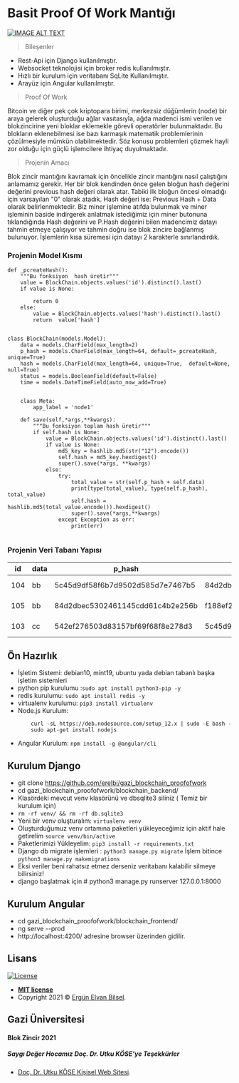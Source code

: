 # Basit Proof Of Work Mantığı

[![IMAGE ALT TEXT](http://img.youtube.com/vi/cfhg5xp0Qqc/0.jpg)](https://www.youtube.com/watch?v=cfhg5xp0Qqc "Block Chain Project")




> Bileşenler

* Rest-Api için Django kullanılmıştır.
* Websocket teknolojisi için broker redis kullanılmıştır.
* Hızlı bir kurulum için veritabanı SqLite Kullanılmıştır.
* Arayüz için Angular kullanılmıştır.

> Proof Of Work

Bitcoin ve diğer pek çok kriptopara birimi, merkezsiz düğümlerin (node) bir araya gelerek oluşturduğu ağlar vasıtasıyla,
ağda madenci ismi verilen ve blokzincirine yeni bloklar eklemekle görevli operatörler bulunmaktadır.
Bu blokların eklenebilmesi ise bazı karmaşık matematik problemlerinin çözülmesiyle mümkün olabilmektedir.
Söz konusu problemleri çözmek hayli zor olduğu için güçlü işlemcilere ihtiyaç duyulmaktadır.

> Projenin Amacı

Blok zincir mantığını kavramak için öncelikle zincir mantığını nasıl çalıştığını anlamamız gerekir.
Her bir blok kendinden önce gelen bloğun hash değerini değerini previous hash değeri olarak atar.
Tabiki ilk bloğun öncesi olmadığı için varsayılan "0" olarak atadık.
Hash değeri ise: Previous Hash + Data olarak belirlenmektedir.
Biz miner işlemine atıfda bulunmak ve miner işleminin baside indirgerek anlatmak istediğimiz için miner butonuna tıklandığında
Hash değerini ve P.Hash değerini bilen madencimiz datayı tahmin etmeye çalışıyor ve tahmin doğru ise blok zincire bağlanmış bulunuyor.
İşlemlerin kısa süremesi için datayı 2 karakterle sınırlandırdık.

### Projenin  Model Kısmı
``` 
def _pcreateHash():
    """Bu fonksiyon  hash üretir"""
    value = BlockChain.objects.values('id').distinct().last()
    if value is None:

        return 0
    else:
        value = BlockChain.objects.values('hash').distinct().last()
        return  value['hash']


class BlockChain(models.Model):
    data = models.CharField(max_length=2)
    p_hash = models.CharField(max_length=64, default=_pcreateHash, unique=True)
    hash = models.CharField(max_length=64, unique=True,  default=None, null=True)
    status = models.BooleanField(default=False)
    time = models.DateTimeField(auto_now_add=True)


    class Meta:
        app_label = 'node1'

    def save(self,*args,**kwargs):
        """Bu fonksiyon toplam hash üretir"""
        if self.hash is None:
            value = BlockChain.objects.values('id').distinct().last()
            if value is None:
                md5_key = hashlib.md5(str("12").encode())
                self.hash = md5_key.hexdigest()
                super().save(*args, **kwargs)
            else:
                try:
                    total_value = str(self.p_hash + self.data)
                    print(type(total_value), type(self.p_hash), total_value)
                    self.hash = hashlib.md5(total_value.encode()).hexdigest()
                    super().save(*args,**kwargs)
                except Exception as err:
                    print(err)


```

### Projenin Veri Tabanı Yapısı

| id  | data | p_hash                           | hash                             | status |            time            |
|-----|------|----------------------------------|----------------------------------|--------|----------------------------|
| 104 | bb   | 5c45d9df58f6b7d9502d585d7e7467b5 | 84d2dbec5302461145cdd61c4b2e256b | 1      | 2021-01-06 17:05:42.904634 |
| 105 | bb   | 84d2dbec5302461145cdd61c4b2e256b | f188ef27f7bd9b10f725a435443714d4 | 1      | 2021-01-06 17:06:52.287626 |
| 103 | cc   | 542ef276503d83157bf69f68f8e278d3 | 5c45d9df58f6b7d9502d585d7e7467b5 | 1      | 2021-01-06 17:04:22.804823 |





## Ön Hazırlık
- İşletim Sistemi: debian10, mint19, ubuntu yada debian tabanlı başka işletim sistemleri
- python pip kurulumu :``` sudo apt install python3-pip -y ```
- redis kurulumu: ``` sudo apt install redis -y ```
- virtualenv kurulumu: ``` pip3 install virtualenv ```
- Node.js Kurulum:
  ``` sudo apt-get install software-properties-common
      curl -sL https://deb.nodesource.com/setup_12.x | sudo -E bash -
      sudo apt-get install nodejs
  ```
- Angular Kurulum: ``` npm install -g @angular/cli ```
## Kurulum Django

- git clone https://github.com/erelbi/gazi_blockchain_proofofwork
- cd gazi_blockchain_proofofwork/blockchain_backend/
- Klasördeki mevcut venv klasörünü ve dbsqlite3  siliniz ( Temiz bir kurulum için)
- ``` rm -rf venv/ && rm -rf db.sqlite3 ```
- Yeni bir venv oluşturalım: ``` virtualenv venv ```
- Oluşturduğumuz venv ortamına paketleri yükleyeceğimiz için aktif hale getirelim ```source venv/bin/active ```
- Paketlerimizi Yükleyelim: ``` pip3 install -r requirements.txt ```
- Django db migrate işlemleri : ``` python3 manage.py migrate ``` İşlem bitince ``` python3 manage.py makemigrations ```
- Eksi veriler beni rahatsız etmez derseniz veritabanı kalabilir silmeye bilirsiniz!
- django başlatmak için # python3 manage.py runserver 127.0.0.1:8000

## Kurulum Angular
-  cd  gazi_blockchain_proofofwork/blockchain_frontend/
-  ng serve --prod
-  http://localhost:4200/ adresine browser üzerinden gidilir.




## Lisans

[![License](http://img.shields.io/:license-mit-blue.svg?style=flat-square)](http://badges.mit-license.org)

- **[MIT license](http://opensource.org/licenses/mit-license.php)**
- Copyright 2021 © <a href="https://erelbi.github.io/web/" target="_blank">Ergün Elvan Bilsel</a>.


## Gazi Üniversitesi
#### Blok Zincir 2021
##### Saygı Değer Hocamız Doç. Dr. Utku KÖSE'ye Teşekkürler
- <a href="http://www.utkukose.com/tr/" target="_blank">Doç. Dr. Utku KÖSE  Kişisel Web Sitesi</a>.







